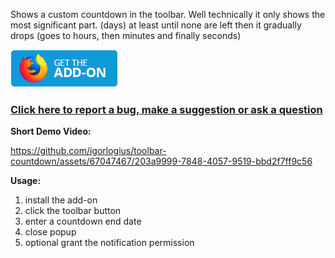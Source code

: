 Shows a custom countdown in the toolbar. Well technically it only shows the most significant part. (days) at least until none are left then it gradually drops (goes to hours, then minutes and finally seconds) 

[![](https://raw.githubusercontent.com/igorlogius/igorlogius/main/geFxAddon.png)](https://addons.mozilla.org/firefox/addon/toolbar-countdown/)

### [Click here to report a bug, make a suggestion or ask a question](https://github.com/igorlogius/igorlogius/issues/new/choose)

<b>Short Demo Video:</b>

https://github.com/igorlogius/toolbar-countdown/assets/67047467/203a9999-7848-4057-9519-bbd2f7ff9c56

<b>Usage:</b>
<ol>
	<li>install the add-on </li>
	<li>click the toolbar button</li>
	<li>enter a countdown end date</li>
	<li>close popup</li>
	<li>optional grant the notification permission</li>
</ol>
